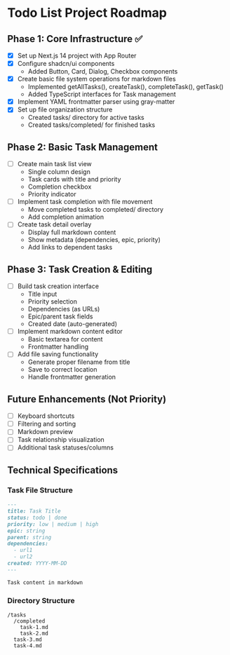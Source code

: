 # Todo List Project Roadmap

## Phase 1: Core Infrastructure ✅
- [x] Set up Next.js 14 project with App Router
- [x] Configure shadcn/ui components
  - Added Button, Card, Dialog, Checkbox components
- [x] Create basic file system operations for markdown files
  - Implemented getAllTasks(), createTask(), completeTask(), getTask()
  - Added TypeScript interfaces for Task management
- [x] Implement YAML frontmatter parser using gray-matter
- [x] Set up file organization structure
  - Created tasks/ directory for active tasks
  - Created tasks/completed/ for finished tasks

## Phase 2: Basic Task Management
- [ ] Create main task list view
  - Single column design
  - Task cards with title and priority
  - Completion checkbox
  - Priority indicator
- [ ] Implement task completion with file movement
  - Move completed tasks to completed/ directory
  - Add completion animation
- [ ] Create task detail overlay
  - Display full markdown content
  - Show metadata (dependencies, epic, priority)
  - Add links to dependent tasks

## Phase 3: Task Creation & Editing
- [ ] Build task creation interface
  - Title input
  - Priority selection
  - Dependencies (as URLs)
  - Epic/parent task fields
  - Created date (auto-generated)
- [ ] Implement markdown content editor
  - Basic textarea for content
  - Frontmatter handling
- [ ] Add file saving functionality
  - Generate proper filename from title
  - Save to correct location
  - Handle frontmatter generation

## Future Enhancements (Not Priority)
- [ ] Keyboard shortcuts
- [ ] Filtering and sorting
- [ ] Markdown preview
- [ ] Task relationship visualization
- [ ] Additional task statuses/columns

## Technical Specifications

### Task File Structure
```markdown
---
title: Task Title
status: todo | done
priority: low | medium | high
epic: string
parent: string
dependencies:
  - url1
  - url2
created: YYYY-MM-DD
---

Task content in markdown
```

### Directory Structure
```
/tasks
  /completed
    task-1.md
    task-2.md
  task-3.md
  task-4.md
``` 